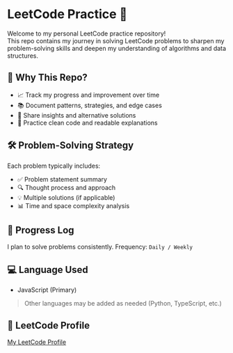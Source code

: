 # LeetCode Practice 🚀

Welcome to my personal LeetCode practice repository!  
This repo contains my journey in solving LeetCode problems to sharpen my problem-solving skills and deepen my understanding of algorithms and data structures.

## 🧠 Why This Repo?
- 📈 Track my progress and improvement over time
- 📚 Document patterns, strategies, and edge cases
- 💬 Share insights and alternative solutions
- 🤖 Practice clean code and readable explanations

## 🛠️ Problem-Solving Strategy
Each problem typically includes:
- ✅ Problem statement summary
- 🔍 Thought process and approach
- 💡 Multiple solutions (if applicable)
- 📊 Time and space complexity analysis

## 📅 Progress Log
I plan to solve problems consistently. Frequency: `Daily / Weekly`

## 💻 Language Used
- JavaScript (Primary)
> Other languages may be added as needed (Python, TypeScript, etc.)

## 🔗 LeetCode Profile
[My LeetCode Profile](https://leetcode.com/u/ZeroTwo71/)
